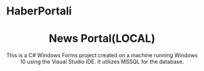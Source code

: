 # HaberPortali

<h1 align="center">News Portal(LOCAL)</h1>

<p align="center">This is a C# Windows Forms project created on a machine running Windows 10 using the Visual Studio IDE. It utilizes MSSQL for the database.</p>
